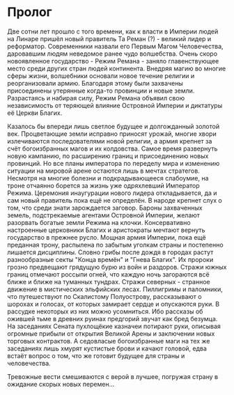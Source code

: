 # Пролог
Две сотни лет прошло с того времени, как к власти в Империи людей на Линаре пришёл новый правитель Та Реман (?) - великий лидер и реформатор. Современники назвали его Первым Магом Человечества, даровавшим людям неведомое ранее чудо волшебства. Очень скоро новоявленное государство - Режим Ремана - заняло главенствующее место среди других стран людей континента. Внедряя магию во многие сферы жизни, волшебники основали новое течение религии и реорганизовали армию. Благодаря этому были захвачены присоединены утерянные когда-то провинции и новые земли. Разрастаясь и набирая силу, Режим Ремана объявил свою независимость от теряющей влияние Островной Империи и диктатуры её Церкви Благих.

Казалось бы впереди лишь светлое будущее и долгожданный золотой век. Процветающие земли исправно приносят урожай, многие хвори излечиваются последователями новой религии, а армия крепнет за счёт богоизбранных магов и их колдовства. Самое время развернуть новую кампанию, по расширению границ и присоединению новых провинций. Но все планы императора по переделу мира и изменению ситуации на мировой арене остаются лишь в мечтах стратегов.
Несмотря на многие болезни и подкрадывающееся слабоумие, на троне отчаянно борется за жизнь уже одряхлевший Император Режима. Церемония инаугурации нового лидера откладывается, да и сам новый правитель пока ещё не определён. В народе крепнет слух о том, что среди знати зарождается заговор. Бароны захваченных земель, подстрекаемые агентами Островной Империи, желают разорвать богатые земли Режима на клочки. Консервативно настроенные церковники Благих и аристократы мечтают вернуть государство в прежнее русло. Мощная армия Империи, пока ещё преданная трону, распылена по забытым уголкам страны и постепенно лишается дисциплины. Словно грибы после дождя в городах растут разнообразные секты "Конца времён" и "Гнева Благих". Их пророки грозно предвещают грядущую бурю из войн и раздоров. Стражи южных границ отмечают россыпи огней, что каждую ночь загораются всё ближе и ближе на туманных тундрах. Стражи северных - странное движение в мистических эльфийских лесах. Пиллигримы и паломники, что путешествуют по Скалистому Полуострову, рассказывают о шорохах и голосах, от которых замирает сердце и опускаются руки. В рассудке некоторых из них можно усомниться. Ибо рассказы об ожившей тьме в древних руинах предгорий звучат как бред безумца. На заседаниях Сената пухлощёкие казначеи потирают руки, описывая огромные прибыли от открытия Великой Арены и заключении новых торговых контрактов. А седовласые богоизбранные маги на тех же заседаниях лишь хмурят кустистые брови и качают головой, едва встаёт вопрос о том, что же готовит будущее для страны и человечества.

Тревожные вести смешиваются с верой в лучшее, погружая страну в ожидание скорых новых перемен...
